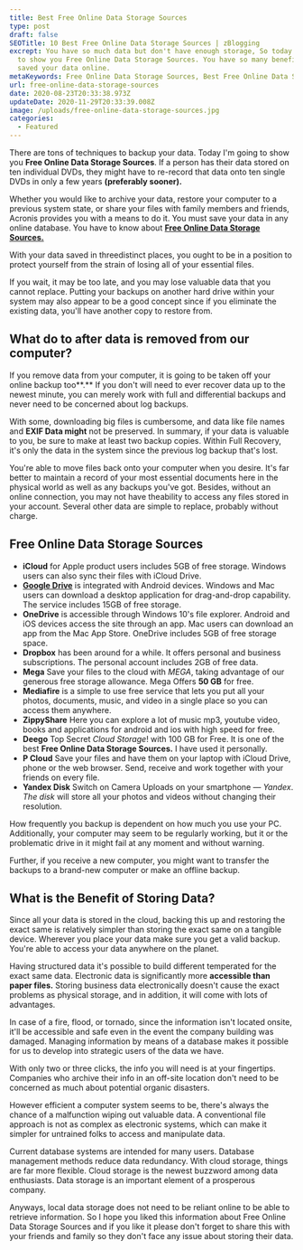 ```yaml
---
title: Best Free Online Data Storage Sources
type: post
draft: false
SEOTitle: 10 Best Free Online Data Storage Sources | zBlogging
excrept: You have so much data but don't have enough storage, So today I'm going
  to show you Free Online Data Storage Sources. You have so many benefits if you
  saved your data online.
metaKeywords: Free Online Data Storage Sources, Best Free Online Data Storage Sources
url: free-online-data-storage-sources
date: 2020-08-23T20:33:38.973Z
updateDate: 2020-11-29T20:33:39.008Z
image: /uploads/free-online-data-storage-sources.jpg
categories:
  - Featured
---
```

There are tons of techniques to backup your data. Today I'm going to show you **Free Online Data Storage Sources**. If a person has their data stored on ten individual DVDs, they might have to re-record that data onto ten single DVDs in only a few years **(preferably sooner).**

Whether you would like to archive your data, restore your computer to a previous system state, or share your files with family members and friends, Acronis provides you with a means to do it. You must save your data in any online database. You have to know about **[Free Online Data Storage Sources.](https://zblogging.com/free-online-data-storage-sources/)**

With your data saved in threedistinct places, you ought to be in a position to protect yourself from the strain of losing all of your essential files.

If you wait, it may be too late, and you may lose valuable data that you cannot replace. Putting your backups on another hard drive within your system may also appear to be a good concept since if you eliminate the existing data, you'll have another copy to restore from.

## What do to after data is removed from our computer?

If you remove data from your computer, it is going to be taken off your online backup too**.** If you don't will need to ever recover data up to the newest minute, you can merely work with full and differential backups and never need to be concerned about log backups.

With some, downloading big files is cumbersome, and data like file names and **EXIF Data might** not be preserved. In summary, if your data is valuable to you, be sure to make at least two backup copies. Within Full Recovery, it's only the data in the system since the previous log backup that's lost.

You're able to move files back onto your computer when you desire. It's far better to maintain a record of your most essential documents here in the physical world as well as any backups you've got. Besides, without an online connection, you may not have theability to access any files stored in your account. Several other data are simple to replace, probably without charge.

## Free Online Data Storage Sources

* **iCloud** for Apple product users includes 5GB of free storage. Windows users can also sync their files with iCloud Drive.
* **[Google Drive](https://www.google.com/drive/)** is integrated with Android devices. Windows and Mac users can download a desktop application for drag-and-drop capability. The service includes 15GB of free storage.
* **OneDrive** is accessible through Windows 10's file explorer. Android and iOS devices access the site through an app. Mac users can download an app from the Mac App Store. OneDrive includes 5GB of free storage space.
* **Dropbox** has been around for a while. It offers personal and business subscriptions. The personal account includes 2GB of free data.
* **Mega** Save your files to the cloud with *MEGA*, taking advantage of our generous free storage allowance. Mega Offers **50 GB** for free.
* **Mediafire** is a simple to use free service that lets you put all your photos, documents, music, and video in a single place so you can access them anywhere.
* **ZippyShare** Here you can explore a lot of music mp3, youtube video, books and applications for android and ios with high speed for free.
* **Deego** Top Secret *Cloud Storage*! with 100 GB for Free. It is one of the best **Free Online Data Storage Sources.** I have used it personally.
* **P Cloud** Save your files and have them on your laptop with iCloud Drive, phone or the web browser. Send, receive and work together with your friends on every file.
* **Yandex Disk** Switch on Camera Uploads on your smartphone — *Yandex*. *The disk* will store all your photos and videos without changing their resolution.

How frequently you backup is dependent on how much you use your PC. Additionally, your computer may seem to be regularly working, but it or the problematic drive in it might fail at any moment and without warning.

Further, if you receive a new computer, you might want to transfer the backups to a brand-new computer or make an offline backup.

## What is the Benefit of Storing Data?

Since all your data is stored in the cloud, backing this up and restoring the exact same is relatively simpler than storing the exact same on a tangible device. Wherever you place your data make sure you get a valid backup. You're able to access your data anywhere on the planet.

Having structured data it's possible to build different temperated for the exact same data. Electronic data is significantly more **accessible than paper files.** Storing business data electronically doesn't cause the exact problems as physical storage, and in addition, it will come with lots of advantages.

In case of a fire, flood, or tornado, since the information isn't located onsite, it'll be accessible and safe even in the event the company building was damaged. Managing information by means of a database makes it possible for us to develop into strategic users of the data we have.

With only two or three clicks, the info you will need is at your fingertips. Companies who archive their info in an off-site location don't need to be concerned as much about potential organic disasters.

However efficient a computer system seems to be, there's always the chance of a malfunction wiping out valuable data. A conventional file approach is not as complex as electronic systems, which can make it simpler for untrained folks to access and manipulate data. 

Current database systems are intended for many users. Database management methods reduce data redundancy. With cloud storage, things are far more flexible. Cloud storage is the newest buzzword among data enthusiasts. Data storage is an important element of a prosperous company. 

Anyways, local data storage does not need to be reliant online to be able to retrieve information. So I hope you liked this information about Free Online Data Storage Sources and if you like it please don't forget to share this with your friends and family so they don't face any issue about storing their data.